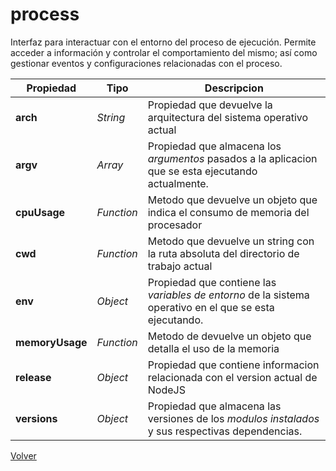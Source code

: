 # process

Interfaz para interactuar con el entorno del proceso de ejecución. Permite acceder a información y controlar el comportamiento del mismo; así como gestionar eventos y configuraciones relacionadas con el proceso.

| Propiedad | Tipo | Descripcion |
|--|--|--|
| __arch__ | _String_ | Propiedad que devuelve la arquitectura del sistema operativo actual |
| __argv__ | _Array_ | Propiedad que almacena los _argumentos_ pasados a la aplicacion que se esta ejecutando actualmente. |
| __cpuUsage__ | _Function_ | Metodo que devuelve un objeto que indica el consumo de memoria del procesador |
| __cwd__ | _Function_ | Metodo que devuelve un string con la ruta absoluta del directorio de trabajo actual |
| __env__ | _Object_ | Propiedad que contiene las _variables de entorno_ de la sistema operativo en el que se esta ejecutando. |
| __memoryUsage__ | _Function_ | Metodo de devuelve un objeto que detalla el uso de la memoria |
| __release__| _Object_ | Propiedad que contiene informacion relacionada con el version actual de NodeJS |
| __versions__ | _Object_ | Propiedad que almacena las versiones de los _modulos instalados_ y sus respectivas dependencias. | 

[Volver](/readme.md)